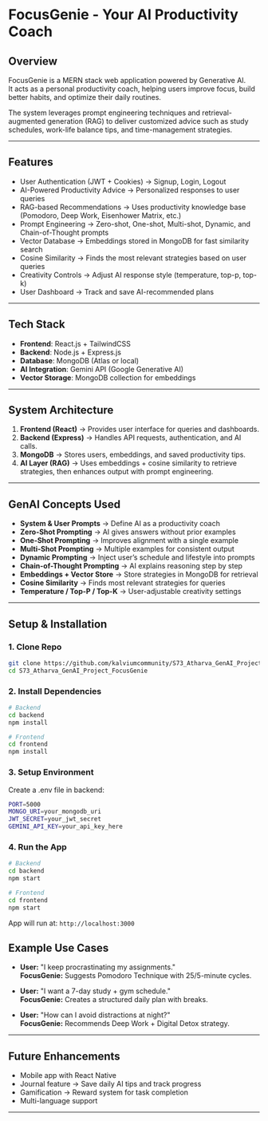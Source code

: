 # FocusGenie - Your AI Productivity Coach  

## Overview  
FocusGenie is a MERN stack web application powered by Generative AI.  
It acts as a personal productivity coach, helping users improve focus, build better habits, and optimize their daily routines.  

The system leverages prompt engineering techniques and retrieval-augmented generation (RAG) to deliver customized advice such as study schedules, work-life balance tips, and time-management strategies.  

---

## Features  
- User Authentication (JWT + Cookies) → Signup, Login, Logout  
- AI-Powered Productivity Advice → Personalized responses to user queries  
- RAG-based Recommendations → Uses productivity knowledge base (Pomodoro, Deep Work, Eisenhower Matrix, etc.)  
- Prompt Engineering → Zero-shot, One-shot, Multi-shot, Dynamic, and Chain-of-Thought prompts  
- Vector Database → Embeddings stored in MongoDB for fast similarity search  
- Cosine Similarity → Finds the most relevant strategies based on user queries  
- Creativity Controls → Adjust AI response style (temperature, top-p, top-k)  
- User Dashboard → Track and save AI-recommended plans  

---

## Tech Stack  
- **Frontend**: React.js + TailwindCSS  
- **Backend**: Node.js + Express.js  
- **Database**: MongoDB (Atlas or local)  
- **AI Integration**: Gemini API (Google Generative AI)  
- **Vector Storage**: MongoDB collection for embeddings  

---

## System Architecture  
1. **Frontend (React)** → Provides user interface for queries and dashboards.  
2. **Backend (Express)** → Handles API requests, authentication, and AI calls.  
3. **MongoDB** → Stores users, embeddings, and saved productivity tips.  
4. **AI Layer (RAG)** → Uses embeddings + cosine similarity to retrieve strategies, then enhances output with prompt engineering.  

---

## GenAI Concepts Used  
- **System & User Prompts** → Define AI as a productivity coach  
- **Zero-Shot Prompting** → AI gives answers without prior examples  
- **One-Shot Prompting** → Improves alignment with a single example  
- **Multi-Shot Prompting** → Multiple examples for consistent output  
- **Dynamic Prompting** → Inject user’s schedule and lifestyle into prompts  
- **Chain-of-Thought Prompting** → AI explains reasoning step by step  
- **Embeddings + Vector Store** → Store strategies in MongoDB for retrieval  
- **Cosine Similarity** → Finds most relevant strategies for queries  
- **Temperature / Top-P / Top-K** → User-adjustable creativity settings  

---

## Setup & Installation  

### 1. Clone Repo  
```bash
git clone https://github.com/kalviumcommunity/S73_Atharva_GenAI_Project_FocusGenie.git
cd S73_Atharva_GenAI_Project_FocusGenie
```

### 2. Install Dependencies
```bash
# Backend
cd backend
npm install

# Frontend
cd frontend
npm install
```

### 3. Setup Environment
Create a .env file in backend:
```bash
PORT=5000
MONGO_URI=your_mongodb_uri
JWT_SECRET=your_jwt_secret
GEMINI_API_KEY=your_api_key_here
```

### 4. Run the App
```bash
# Backend
cd backend
npm start

# Frontend
cd frontend
npm start
```

App will run at: `http://localhost:3000`

## Example Use Cases  
- **User:** "I keep procrastinating my assignments."  
  **FocusGenie:** Suggests Pomodoro Technique with 25/5-minute cycles.  

- **User:** "I want a 7-day study + gym schedule."  
  **FocusGenie:** Creates a structured daily plan with breaks.  

- **User:** "How can I avoid distractions at night?"  
  **FocusGenie:** Recommends Deep Work + Digital Detox strategy.  

---

## Future Enhancements  
- Mobile app with React Native  
- Journal feature → Save daily AI tips and track progress  
- Gamification → Reward system for task completion  
- Multi-language support  

---


